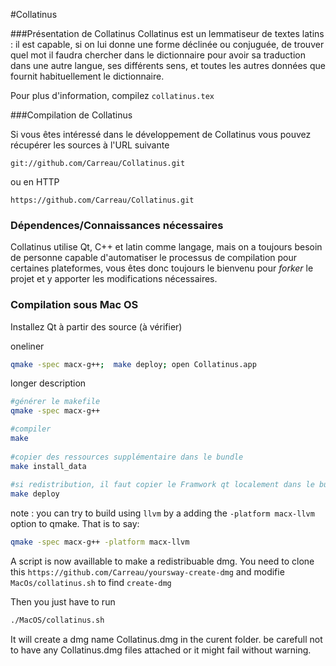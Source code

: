 #Collatinus

###Présentation de Collatinus
Collatinus est un lemmatiseur de textes latins : il est capable, si on lui donne une forme déclinée ou conjuguée, de trouver quel mot il faudra chercher dans le dictionnaire pour avoir sa traduction dans une autre langue, ses différents sens, et toutes les autres données que fournit habituellement le dictionnaire.

Pour plus d'information, compilez  `collatinus.tex`

###Compilation de Collatinus

Si vous êtes intéressé dans le développement de Collatinus vous pouvez récupérer les sources à l'URL suivante   

    git://github.com/Carreau/Collatinus.git

ou en HTTP   

    https://github.com/Carreau/Collatinus.git

### Dépendences/Connaissances nécessaires

Collatinus utilise Qt, C++ et latin comme langage, mais on a toujours besoin de personne capable d'automatiser le processus de compilation pour certaines plateformes, vous êtes donc toujours le bienvenu pour *forker* le projet et y apporter les modifications nécessaires.

### Compilation sous Mac OS

Installez Qt à partir des source (à vérifier)

oneliner

```bash
qmake -spec macx-g++;  make deploy; open Collatinus.app
```

longer description

```bash
#générer le makefile
qmake -spec macx-g++

#compiler
make
    
#copier des ressources supplémentaire dans le bundle
make install_data
    
#si redistribution, il faut copier le Framwork qt localement dans le bundle de l'application 
make deploy
```

note : you can try to build using `llvm` by a adding the `-platform macx-llvm` option to qmake. That is to say:

```bash
qmake -spec macx-g++ -platform macx-llvm
```

A script is now availlable to make a redistribuable dmg. You need to clone this `https://github.com/Carreau/yoursway-create-dmg` and modifie `MacOs/collatinus.sh` to find `create-dmg`

Then you just have to run

```bash
./MacOS/collatinus.sh
```

It will create a dmg name Collatinus.dmg in the curent folder.
be carefull not to have any Collatinus.dmg files attached or it might fail without warning.
